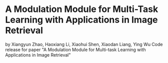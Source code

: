 # A Modulation Module for Multi-Task Learning with Applications in Image Retrieval
by Xiangyun Zhao, Haoxiang Li, Xiaohui Shen, Xiaodan Liang, Ying Wu
Code release for paper "A Modulation Module for Multi-task Learning with Applications in Image Retrieval"
